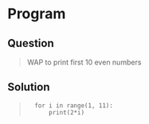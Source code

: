 # Program

## Question
>WAP to print first 10 even numbers

## Solution

>       for i in range(1, 11):
>           print(2*i)
